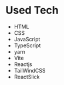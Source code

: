 # Used Tech

- HTML
- CSS
- JavaScript
- TypeScript
- yarn
- Vite
- Reactjs
- TailWindCSS
- ReactSlick
